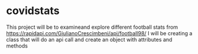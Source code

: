 # covidstats

This project will be to examineand explore different football stats from https://rapidapi.com/GiulianoCrescimbeni/api/football98/
I will be creating a class that will do an api call and create an object with attributes and methods
